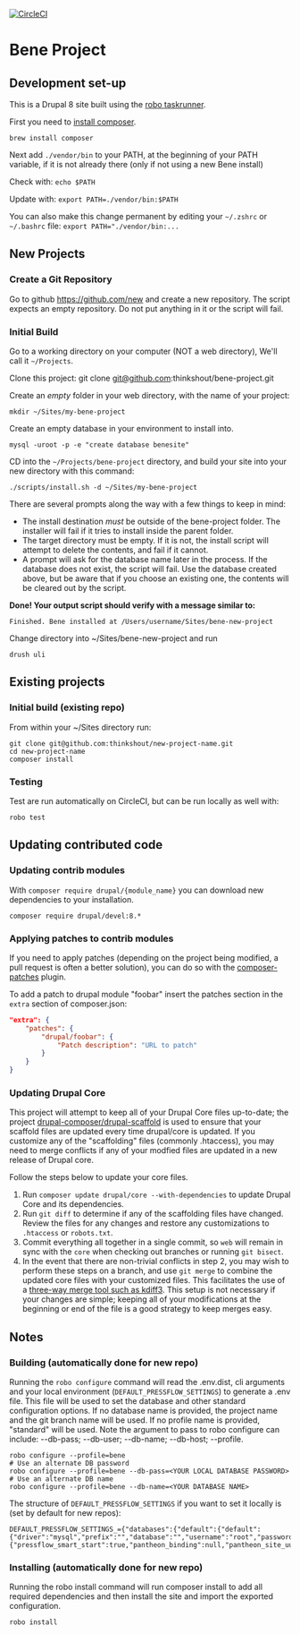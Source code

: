 [![CircleCI](https://circleci.com/gh/thinkshout/bene-project/tree/master.svg?style=svg)](https://circleci.com/gh/thinkshout/bene-project/tree/master)

# Bene Project

## Development set-up

This is a Drupal 8 site built using the [robo taskrunner](http://robo.li/).

First you need to [install composer](https://getcomposer.org/doc/00-intro.md#installation-linux-unix-osx).

`brew install composer`

Next add `./vendor/bin` to your PATH, at the beginning of your PATH variable, if it is not already there (only if not using a new Bene install)

Check with:
`echo $PATH`

Update with:
`export PATH=./vendor/bin:$PATH`

You can also make this change permanent by editing your `~/.zshrc` or `~/.bashrc` file:
`export PATH="./vendor/bin:...`

## New Projects

### Create a Git Repository
Go to github https://github.com/new and create a new repository. The script expects an empty repository. Do not put anything in it or the script will fail.

### Initial Build

Go to a working directory on your computer (NOT a web directory), We'll call it `~/Projects`.

Clone this project:
git clone git@github.com:thinkshout/bene-project.git

Create an *empty* folder in your web directory, with the name of your project:

`mkdir ~/Sites/my-bene-project`

Create an empty database in your environment to install into.

`mysql -uroot -p -e "create database benesite"`

CD into the `~/Projects/bene-project` directory, and build your site into your new directory with this command:
```
./scripts/install.sh -d ~/Sites/my-bene-project
```

There are several prompts along the way with a few things to keep in mind:
- The install destination *must* be outside of the bene-project folder. The installer will fail if it tries to install inside the parent folder.
- The target directory must be empty. If it is not, the install script will attempt to delete the contents, and fail if it cannot.
- A prompt will ask for the database name later in the process. If the database does not exist, the script will fail. Use the database created above, but be aware that if you choose an existing one, the contents will be cleared out by the script.


**Done! Your output script should verify with a message similar to:**

 `Finished. Bene installed at /Users/username/Sites/bene-new-project`

Change directory into ~/Sites/bene-new-project and run
```
drush uli
```
## Existing projects

### Initial build (existing repo)
From within your ~/Sites directory run:

```
git clone git@github.com:thinkshout/new-project-name.git
cd new-project-name
composer install
```

### Testing

Test are run automatically on CircleCI, but can be run locally as well with:

```
robo test
```

## Updating contributed code

### Updating contrib modules

With `composer require drupal/{module_name}` you can download new dependencies to your
installation.

```
composer require drupal/devel:8.*
```

### Applying patches to contrib modules

If you need to apply patches (depending on the project being modified, a pull
request is often a better solution), you can do so with the
[composer-patches](https://github.com/cweagans/composer-patches) plugin.

To add a patch to drupal module "foobar" insert the patches section in the `extra`
section of composer.json:
```json
"extra": {
    "patches": {
        "drupal/foobar": {
            "Patch description": "URL to patch"
        }
    }
}
```

### Updating Drupal Core

This project will attempt to keep all of your Drupal Core files up-to-date; the
project [drupal-composer/drupal-scaffold](https://github.com/drupal-composer/drupal-scaffold)
is used to ensure that your scaffold files are updated every time drupal/core is
updated. If you customize any of the "scaffolding" files (commonly .htaccess),
you may need to merge conflicts if any of your modfied files are updated in a
new release of Drupal core.

Follow the steps below to update your core files.

1. Run `composer update drupal/core --with-dependencies` to update Drupal Core and its dependencies.
1. Run `git diff` to determine if any of the scaffolding files have changed.
   Review the files for any changes and restore any customizations to
  `.htaccess` or `robots.txt`.
1. Commit everything all together in a single commit, so `web` will remain in
   sync with the `core` when checking out branches or running `git bisect`.
1. In the event that there are non-trivial conflicts in step 2, you may wish
   to perform these steps on a branch, and use `git merge` to combine the
   updated core files with your customized files. This facilitates the use
   of a [three-way merge tool such as kdiff3](http://www.gitshah.com/2010/12/how-to-setup-kdiff-as-diff-tool-for-git.html). This setup is not necessary if your changes are simple;
   keeping all of your modifications at the beginning or end of the file is a
   good strategy to keep merges easy.


## Notes


### Building (automatically done for new repo)

Running the `robo configure` command will read the .env.dist, cli arguments and
your local environment (`DEFAULT_PRESSFLOW_SETTINGS`) to generate a .env file. This file will be used to set
the database and other standard configuration options. If no database name is provided, the project name and the git branch name will be used. If no profile name is provided, "standard" will be used. Note the argument to pass to robo configure can include: --db-pass; --db-user; --db-name; --db-host; --profile.

```
robo configure --profile=bene
# Use an alternate DB password
robo configure --profile=bene --db-pass=<YOUR LOCAL DATABASE PASSWORD>
# Use an alternate DB name
robo configure --profile=bene --db-name=<YOUR DATABASE NAME>
```

The structure of `DEFAULT_PRESSFLOW_SETTINGS` if you want to set it locally is (set by default for new repos):

```
DEFAULT_PRESSFLOW_SETTINGS_={"databases":{"default":{"default":{"driver":"mysql","prefix":"","database":"","username":"root","password":"root","host":"localhost","port":3306}}},"conf":{"pressflow_smart_start":true,"pantheon_binding":null,"pantheon_site_uuid":null,"pantheon_environment":"local","pantheon_tier":"local","pantheon_index_host":"localhost","pantheon_index_port":8983,"redis_client_host":"localhost","redis_client_port":6379,"redis_client_password":"","file_public_path":"sites\/default\/files","file_private_path":"sites\/default\/files\/private","file_directory_path":"site\/default\/files","file_temporary_path":"\/tmp","file_directory_temp":"\/tmp","css_gzip_compression":false,"js_gzip_compression":false,"page_compression":false},"hash_salt":"","config_directory_name":"sites\/default\/config","drupal_hash_salt":""}
```

### Installing (automatically done for new repo)

Running the robo install command will run composer install to add all required
dependencies and then install the site and import the exported configuration.

```
robo install
```
